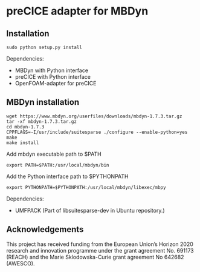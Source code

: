 # preCICE adapter for MBDyn #

## Installation ##
```
sudo python setup.py install
```

Dependencies:
*    MBDyn with Python interface
*    preCICE with Python interface
*    OpenFOAM-adapter for preCICE

## MBDyn installation ##
```
wget https://www.mbdyn.org/userfiles/downloads/mbdyn-1.7.3.tar.gz
tar -xf mbdyn-1.7.3.tar.gz
cd mbdyn-1.7.3
CPPFLAGS=-I/usr/include/suitesparse ./configure --enable-python=yes
make 
make install
```

Add mbdyn executable path to $PATH
```
export PATH=$PATH:/usr/local/mbdyn/bin
```

Add the Python interface path to $PYTHONPATH
```
export PYTHONPATH=$PYTHONPATH:/usr/local/mbdyn/libexec/mbpy
```

Dependencies:
*    UMFPACK (Part of libsuitesparse-dev in Ubuntu repository.)

## Acknowledgements
This project has received funding from the European Union’s Horizon 2020 research and innovation programme under the grant agreement No. 691173 (REACH) and the Marie Sklodowska-Curie grant agreement No 642682 (AWESCO).

